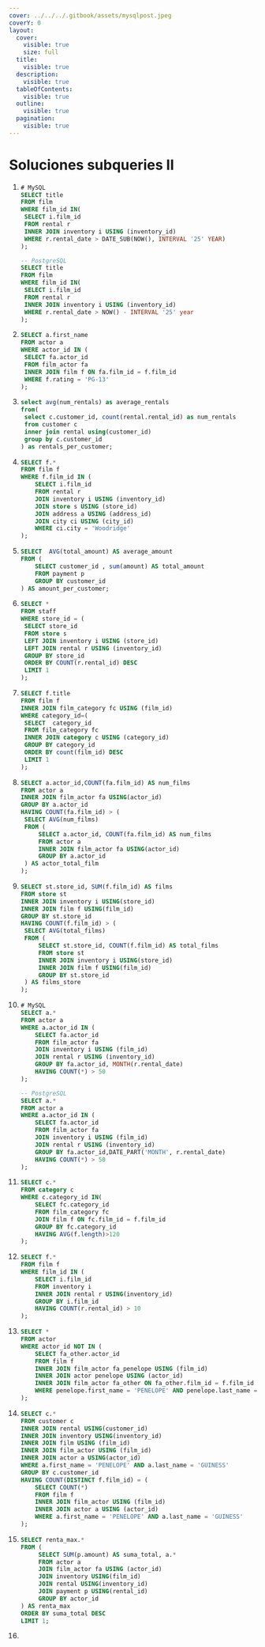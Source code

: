 ```yaml
---
cover: ../../../.gitbook/assets/mysqlpost.jpeg
coverY: 0
layout:
  cover:
    visible: true
    size: full
  title:
    visible: true
  description:
    visible: true
  tableOfContents:
    visible: true
  outline:
    visible: true
  pagination:
    visible: true
---
```


# Soluciones subqueries II

1. ```sql
   # MySQL
   SELECT title
   FROM film
   WHERE film_id IN(
   	SELECT i.film_id
   	FROM rental r
   	INNER JOIN inventory i USING (inventory_id)
   	WHERE r.rental_date > DATE_SUB(NOW(), INTERVAL '25' YEAR)
   );

   -- PostgreSQL
   SELECT title
   FROM film
   WHERE film_id IN(
   	SELECT i.film_id
   	FROM rental r
   	INNER JOIN inventory i USING (inventory_id)
   	WHERE r.rental_date > NOW() - INTERVAL '25' year
   );
   ```
2. ```sql
   SELECT a.first_name
   FROM actor a 
   WHERE actor_id IN (
   	SELECT fa.actor_id  
   	FROM film_actor fa  
   	INNER JOIN film f ON fa.film_id = f.film_id 
   	WHERE f.rating = 'PG-13'
   ); 
   ```
3. ```sql
   select avg(num_rentals) as average_rentals 
   from( 
   	select c.customer_id, count(rental.rental_id) as num_rentals
   	from customer c
   	inner join rental using(customer_id)
   	group by c.customer_id 
   ) as rentals_per_customer; 
   ```
4. ```sql
   SELECT f.*
   FROM film f
   WHERE f.film_id IN (
       SELECT i.film_id
       FROM rental r
       JOIN inventory i USING (inventory_id)
       JOIN store s USING (store_id)
       JOIN address a USING (address_id)
       JOIN city ci USING (city_id)
       WHERE ci.city = 'Woodridge'
   );
   ```
5. ```sql
   SELECT  AVG(total_amount) AS average_amount
   FROM (
       SELECT customer_id , sum(amount) AS total_amount
       FROM payment p
       GROUP BY customer_id
   ) AS amount_per_customer; 
   ```
6. ```sql
   SELECT *
   FROM staff
   WHERE store_id = (
   	SELECT store_id
   	FROM store s
   	LEFT JOIN inventory i USING (store_id)
   	LEFT JOIN rental r USING (inventory_id)
   	GROUP BY store_id
   	ORDER BY COUNT(r.rental_id) DESC
   	LIMIT 1
   );
   ```
7. ```sql
   SELECT f.title
   FROM film f 
   INNER JOIN film_category fc USING (film_id)
   WHERE category_id=(
   	SELECT  category_id
   	FROM film_category fc 
   	INNER JOIN category c USING (category_id)
   	GROUP BY category_id
   	ORDER BY count(film_id) DESC  
   	LIMIT 1
   ); 
   ```
8. ```sql
   SELECT a.actor_id,COUNT(fa.film_id) AS num_films
   FROM actor a
   INNER JOIN film_actor fa USING(actor_id)
   GROUP BY a.actor_id
   HAVING COUNT(fa.film_id) > (
   	SELECT AVG(num_films)
   	FROM (
   		SELECT a.actor_id, COUNT(fa.film_id) AS num_films
   		FROM actor a
   		INNER JOIN film_actor fa USING(actor_id)
   		GROUP BY a.actor_id
   	) AS actor_total_film
   ); 
   ```
9. ```sql
   SELECT st.store_id, SUM(f.film_id) AS films
   FROM store st
   INNER JOIN inventory i USING(store_id)
   INNER JOIN film f USING(film_id)
   GROUP BY st.store_id
   HAVING COUNT(f.film_id) > (
   	SELECT AVG(total_films)
   	FROM (
   		SELECT st.store_id, COUNT(f.film_id) AS total_films
   		FROM store st
   		INNER JOIN inventory i USING(store_id)
   		INNER JOIN film f USING(film_id)
   		GROUP BY st.store_id
   	) AS films_store
   ); 
   ```
10. ```sql
    # MySQL
    SELECT a.*
    FROM actor a
    WHERE a.actor_id IN (
        SELECT fa.actor_id
        FROM film_actor fa
        JOIN inventory i USING (film_id)
        JOIN rental r USING (inventory_id)
        GROUP BY fa.actor_id, MONTH(r.rental_date)
        HAVING COUNT(*) > 50
    ); 

    -- PostgreSQL
    SELECT a.*
    FROM actor a
    WHERE a.actor_id IN (
        SELECT fa.actor_id
        FROM film_actor fa
        JOIN inventory i USING (film_id)
        JOIN rental r USING (inventory_id)
        GROUP BY fa.actor_id,DATE_PART('MONTH', r.rental_date)
        HAVING COUNT(*) > 50
    ); 
    ```
11. ```sql
    SELECT c.*
    FROM category c 
    WHERE c.category_id IN(
    	SELECT fc.category_id 
    	FROM film_category fc 
    	JOIN film f ON fc.film_id = f.film_id
    	GROUP BY fc.category_id
    	HAVING AVG(f.length)>120
    ); 
    ```
12. ```sql
    SELECT f.* 
    FROM film f 
    WHERE film_id IN (
    	SELECT i.film_id 
    	FROM inventory i
    	INNER JOIN rental r USING(inventory_id)
    	GROUP BY i.film_id
    	HAVING COUNT(r.rental_id) > 10
    ); 
    ```
13. ```sql
    SELECT *
    FROM actor
    WHERE actor_id NOT IN (
    	SELECT fa_other.actor_id
    	FROM film f
    	INNER JOIN film_actor fa_penelope USING (film_id)
    	INNER JOIN actor penelope USING (actor_id)
    	INNER JOIN film_actor fa_other ON fa_other.film_id = f.film_id 
    	WHERE penelope.first_name = 'PENELOPE' AND penelope.last_name = 'GUINESS'
    );
    ```
14. ```sql
    SELECT c.*
    FROM customer c
    INNER JOIN rental USING(customer_id)
    INNER JOIN inventory USING(inventory_id)
    INNER JOIN film USING (film_id)
    INNER JOIN film_actor USING (film_id)
    INNER JOIN actor a USING(actor_id)
    WHERE a.first_name = 'PENELOPE' AND a.last_name = 'GUINESS'
    GROUP BY c.customer_id
    HAVING COUNT(DISTINCT f.film_id) = (
    	SELECT COUNT(*)
    	FROM film f
    	INNER JOIN film_actor USING (film_id)
    	INNER JOIN actor a USING (actor_id)
    	WHERE a.first_name = 'PENELOPE' AND a.last_name = 'GUINESS'
    );
    ```
15. ```sql
    SELECT renta_max.*
    FROM (
         SELECT SUM(p.amount) AS suma_total, a.*
         FROM actor a
         JOIN film_actor fa USING (actor_id)
         JOIN inventory USING(film_id)
         JOIN rental USING(inventory_id)
         JOIN payment p USING(rental_id)
         GROUP BY actor_id
    ) AS renta_max
    ORDER BY suma_total DESC
    LIMIT 1; 
    ```
16. ```sql
    ```
